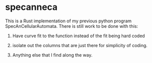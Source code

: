 # specanneca

This is a Rust implementation of my previous python program SpecAnCellularAutomata. There is still work to be done with this:

1. Have curve fit to the function instead of the fit being hard coded

2. isolate out the columns that are just there for simplicity of coding.

3. Anything else that I find along the way.
